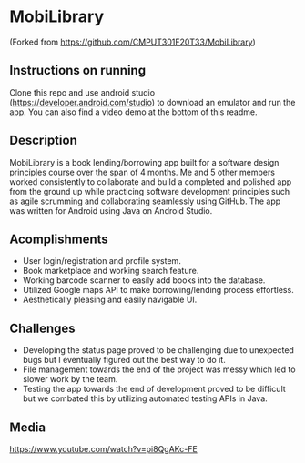 # MobiLibrary 
(Forked from https://github.com/CMPUT301F20T33/MobiLibrary)

## Instructions on running

Clone this repo and use android studio (https://developer.android.com/studio) to download an emulator and run the app. You can also find a video demo at the bottom of this readme.


## Description

MobiLibrary is a book lending/borrowing app built for a software design principles course over the span of 4 months. Me and 5 other members worked consistently to collaborate and build a completed and polished app from the ground up while practicing software development principles such as agile scrumming and collaborating seamlessly using GitHub. The app was written for Android using Java on Android Studio.

## Acomplishments

- User login/registration and profile system.
- Book marketplace and working search feature.
- Working barcode scanner to easily add books into the database.
- Utilized Google maps API to make borrowing/lending process effortless.
- Aesthetically pleasing and easily navigable UI.

## Challenges

- Developing the status page proved to be challenging due to unexpected bugs but I eventually figured out the best way to do it.
- File management towards the end of the project was messy which led to slower work by the team.
- Testing the app towards the end of development proved to be difficult but we combated this by utilizing automated testing APIs in Java.

## Media

https://www.youtube.com/watch?v=pi8QgAKc-FE
